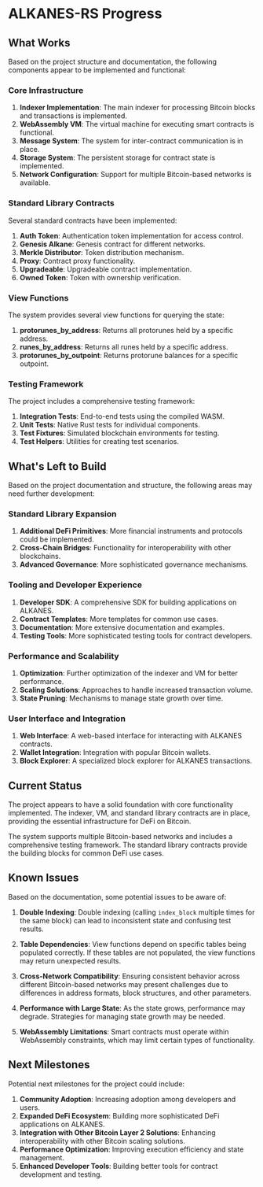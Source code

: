 # ALKANES-RS Progress

## What Works

Based on the project structure and documentation, the following components appear to be implemented and functional:

### Core Infrastructure

1. **Indexer Implementation**: The main indexer for processing Bitcoin blocks and transactions is implemented.
2. **WebAssembly VM**: The virtual machine for executing smart contracts is functional.
3. **Message System**: The system for inter-contract communication is in place.
4. **Storage System**: The persistent storage for contract state is implemented.
5. **Network Configuration**: Support for multiple Bitcoin-based networks is available.

### Standard Library Contracts

Several standard contracts have been implemented:

1. **Auth Token**: Authentication token implementation for access control.
2. **Genesis Alkane**: Genesis contract for different networks.
3. **Merkle Distributor**: Token distribution mechanism.
4. **Proxy**: Contract proxy functionality.
5. **Upgradeable**: Upgradeable contract implementation.
6. **Owned Token**: Token with ownership verification.

### View Functions

The system provides several view functions for querying the state:

1. **protorunes_by_address**: Returns all protorunes held by a specific address.
2. **runes_by_address**: Returns all runes held by a specific address.
3. **protorunes_by_outpoint**: Returns protorune balances for a specific outpoint.

### Testing Framework

The project includes a comprehensive testing framework:

1. **Integration Tests**: End-to-end tests using the compiled WASM.
2. **Unit Tests**: Native Rust tests for individual components.
3. **Test Fixtures**: Simulated blockchain environments for testing.
4. **Test Helpers**: Utilities for creating test scenarios.

## What's Left to Build

Based on the project documentation and structure, the following areas may need further development:

### Standard Library Expansion

1. **Additional DeFi Primitives**: More financial instruments and protocols could be implemented.
2. **Cross-Chain Bridges**: Functionality for interoperability with other blockchains.
3. **Advanced Governance**: More sophisticated governance mechanisms.

### Tooling and Developer Experience

1. **Developer SDK**: A comprehensive SDK for building applications on ALKANES.
2. **Contract Templates**: More templates for common use cases.
3. **Documentation**: More extensive documentation and examples.
4. **Testing Tools**: More sophisticated testing tools for contract developers.

### Performance and Scalability

1. **Optimization**: Further optimization of the indexer and VM for better performance.
2. **Scaling Solutions**: Approaches to handle increased transaction volume.
3. **State Pruning**: Mechanisms to manage state growth over time.

### User Interface and Integration

1. **Web Interface**: A web-based interface for interacting with ALKANES contracts.
2. **Wallet Integration**: Integration with popular Bitcoin wallets.
3. **Block Explorer**: A specialized block explorer for ALKANES transactions.

## Current Status

The project appears to have a solid foundation with core functionality implemented. The indexer, VM, and standard library contracts are in place, providing the essential infrastructure for DeFi on Bitcoin.

The system supports multiple Bitcoin-based networks and includes a comprehensive testing framework. The standard library contracts provide the building blocks for common DeFi use cases.

## Known Issues

Based on the documentation, some potential issues to be aware of:

1. **Double Indexing**: Double indexing (calling `index_block` multiple times for the same block) can lead to inconsistent state and confusing test results.

2. **Table Dependencies**: View functions depend on specific tables being populated correctly. If these tables are not populated, the view functions may return unexpected results.

3. **Cross-Network Compatibility**: Ensuring consistent behavior across different Bitcoin-based networks may present challenges due to differences in address formats, block structures, and other parameters.

4. **Performance with Large State**: As the state grows, performance may degrade. Strategies for managing state growth may be needed.

5. **WebAssembly Limitations**: Smart contracts must operate within WebAssembly constraints, which may limit certain types of functionality.

## Next Milestones

Potential next milestones for the project could include:

1. **Community Adoption**: Increasing adoption among developers and users.
2. **Expanded DeFi Ecosystem**: Building more sophisticated DeFi applications on ALKANES.
3. **Integration with Other Bitcoin Layer 2 Solutions**: Enhancing interoperability with other Bitcoin scaling solutions.
4. **Performance Optimization**: Improving execution efficiency and state management.
5. **Enhanced Developer Tools**: Building better tools for contract development and testing.